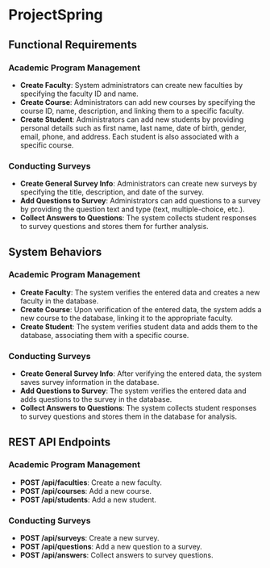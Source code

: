 # ProjectSpring

## Functional Requirements

### Academic Program Management

- **Create Faculty**: System administrators can create new faculties by specifying the faculty ID and name.
- **Create Course**: Administrators can add new courses by specifying the course ID, name, description, and linking them to a specific faculty.
- **Create Student**: Administrators can add new students by providing personal details such as first name, last name, date of birth, gender, email, phone, and address. Each student is also associated with a specific course.

### Conducting Surveys

- **Create General Survey Info**: Administrators can create new surveys by specifying the title, description, and date of the survey.
- **Add Questions to Survey**: Administrators can add questions to a survey by providing the question text and type (text, multiple-choice, etc.).
- **Collect Answers to Questions**: The system collects student responses to survey questions and stores them for further analysis.

## System Behaviors

### Academic Program Management

- **Create Faculty**: The system verifies the entered data and creates a new faculty in the database.
- **Create Course**: Upon verification of the entered data, the system adds a new course to the database, linking it to the appropriate faculty.
- **Create Student**: The system verifies student data and adds them to the database, associating them with a specific course.

### Conducting Surveys

- **Create General Survey Info**: After verifying the entered data, the system saves survey information in the database.
- **Add Questions to Survey**: The system verifies the entered data and adds questions to the survey in the database.
- **Collect Answers to Questions**: The system collects student responses to survey questions and stores them in the database for analysis.

## REST API Endpoints

### Academic Program Management

- **POST /api/faculties**: Create a new faculty.
- **POST /api/courses**: Add a new course.
- **POST /api/students**: Add a new student.

### Conducting Surveys

- **POST /api/surveys**: Create a new survey.
- **POST /api/questions**: Add a new question to a survey.
- **POST /api/answers**: Collect answers to survey questions.
